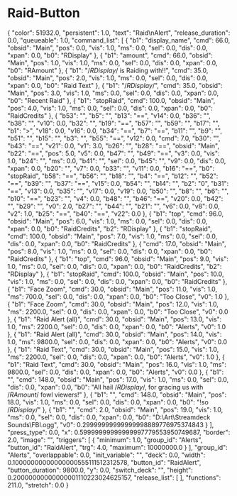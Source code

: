 # Raid-Button
{ "color": 51932.0, "persistent": 1.0, "text": "Raid\nAlert", "release_duration": 0.0, "queueable": 1.0, "command_list": [ { "b1": "display_name", "cmd": 66.0, "obsid": "Main", "pos": 0.0, "vis": 1.0, "ms": 0.0, "sel": 0.0, "dis": 0.0, "xpan": 0.0, "b0": "RDisplay" }, { "b1": "amount", "cmd": 66.0, "obsid": "Main", "pos": 1.0, "vis": 1.0, "ms": 0.0, "sel": 0.0, "dis": 0.0, "xpan": 0.0, "b0": "RAmount" }, { "b1": "\/$RDisplay$\/ is Raiding with!!", "cmd": 35.0, "obsid": "Main", "pos": 2.0, "vis": 1.0, "ms": 0.0, "sel": 0.0, "dis": 0.0, "xpan": 0.0, "b0": "Raid Text" }, { "b1": "\/$RDisplay$\/", "cmd": 35.0, "obsid": "Main", "pos": 3.0, "vis": 1.0, "ms": 0.0, "sel": 0.0, "dis": 0.0, "xpan": 0.0, "b0": "Recent Raid" }, { "b1": "stopRaid", "cmd": 100.0, "obsid": "Main", "pos": 4.0, "vis": 1.0, "ms": 0.0, "sel": 0.0, "dis": 0.0, "xpan": 0.0, "b0": "RaidCredits" }, { "b53": "", "b5": "", "b13": "==", "v14": 0.0, "b36": "", "b38": "", "v10": 0.0, "b32": "", "b19": "==", "b57": "", "b59": "", "b17": "", "b1": ">", "v18": 0.0, "v16": 0.0, "b34": "==", "b7": "==", "b11": "", "b9": "", "b51": "", "b15": "", "b3": "", "b55": "==", "v12": 0.0, "cmd": 7.0, "b30": "", "b43": "==", "v21": 0.0, "v1": 3.0, "b26": "", "b28": "==", "obsid": "Main", "b22": "==", "pos": 5.0, "v5": 0.0, "b47": "", "b49": "==", "v3": 0.0, "vis": 1.0, "b24": "", "ms": 0.0, "b41": "", "sel": 0.0, "b45": "", "v9": 0.0, "dis": 0.0, "xpan": 0.0, "b20": "", "v7": 0.0, "b33": "", "v11": 0.0, "b16": "==", "b0": "stopRaid", "b58": "==", "b56": "", "b18": "", "b4": "==", "b12": "", "b52": "==", "b39": "", "b37": "==", "v15": 0.0, "b54": "", "b14": "", "b2": "0", "b31": "==", "v13": 0.0, "b35": "", "v17": 0.0, "v19": 0.0, "b50": "", "b8": "", "b6": "", "b10": "==", "b23": "", "v4": 0.0, "b48": "", "b46": "==", "v20": 0.0, "b42": "", "b29": "", "v0": 2.0, "b27": "", "b44": "", "b21": "", "v6": 0.0, "v8": 0.0, "v2": 1.0, "b25": "==", "b40": "==", "v22": 0.0 }, { "b1": "top", "cmd": 96.0, "obsid": "Main", "pos": 6.0, "vis": 1.0, "ms": 0.0, "sel": 0.0, "dis": 0.0, "xpan": 0.0, "b0": "RaidCredits", "b2": "RDisplay" }, { "b1": "stopRaid", "cmd": 100.0, "obsid": "Main", "pos": 7.0, "vis": 1.0, "ms": 0.0, "sel": 0.0, "dis": 0.0, "xpan": 0.0, "b0": "RaidCredits" }, { "cmd": 17.0, "obsid": "Main", "pos": 8.0, "vis": 1.0, "ms": 0.0, "sel": 0.0, "dis": 0.0, "xpan": 0.0, "b0": "RaidCredits" }, { "b1": "top", "cmd": 96.0, "obsid": "Main", "pos": 9.0, "vis": 1.0, "ms": 0.0, "sel": 0.0, "dis": 0.0, "xpan": 0.0, "b0": "RaidCredits", "b2": "RDisplay" }, { "b1": "stopRaid", "cmd": 100.0, "obsid": "Main", "pos": 10.0, "vis": 1.0, "ms": 0.0, "sel": 0.0, "dis": 0.0, "xpan": 0.0, "b0": "RaidCredits" }, { "b1": "Face Zoom", "cmd": 30.0, "obsid": "Main", "pos": 11.0, "vis": 1.0, "ms": 700.0, "sel": 0.0, "dis": 0.0, "xpan": 0.0, "b0": "Too Close", "v0": 1.0 }, { "b1": "Face Zoom", "cmd": 30.0, "obsid": "Main", "pos": 12.0, "vis": 1.0, "ms": 2200.0, "sel": 0.0, "dis": 0.0, "xpan": 0.0, "b0": "Too Close", "v0": 0.0 }, { "b1": "Raid Alert (all)", "cmd": 30.0, "obsid": "Main", "pos": 13.0, "vis": 1.0, "ms": 2200.0, "sel": 0.0, "dis": 0.0, "xpan": 0.0, "b0": "Alerts", "v0": 1.0 }, { "b1": "Raid Alert (all)", "cmd": 30.0, "obsid": "Main", "pos": 14.0, "vis": 1.0, "ms": 9800.0, "sel": 0.0, "dis": 0.0, "xpan": 0.0, "b0": "Alerts", "v0": 0.0 }, { "b1": "Raid Text", "cmd": 30.0, "obsid": "Main", "pos": 15.0, "vis": 1.0, "ms": 2200.0, "sel": 0.0, "dis": 0.0, "xpan": 0.0, "b0": "Alerts", "v0": 1.0 }, { "b1": "Raid Text", "cmd": 30.0, "obsid": "Main", "pos": 16.0, "vis": 1.0, "ms": 9800.0, "sel": 0.0, "dis": 0.0, "xpan": 0.0, "b0": "Alerts", "v0": 0.0 }, { "b1": "", "cmd": 148.0, "obsid": "Main", "pos": 17.0, "vis": 1.0, "ms": 0.0, "sel": 0.0, "dis": 0.0, "xpan": 0.0, "b0": "All hail \/$RDisplay$\/, for gracing us with \/$RAmount$\/ fowl viewers!" }, { "b1": "", "cmd": 148.0, "obsid": "Main", "pos": 18.0, "vis": 1.0, "ms": 0.0, "sel": 0.0, "dis": 0.0, "xpan": 0.0, "b0": "!so \/$RDisplay$\/" }, { "b1": "", "cmd": 2.0, "obsid": "Main", "pos": 19.0, "vis": 1.0, "ms": 0.0, "sel": 0.0, "dis": 0.0, "xpan": 0.0, "b0": "D:\\Art\\Streamdeck Sounds\\FBI.ogg", "v0": 0.29999999999999998889776975374843 } ], "press_type": 0.0, "x": 0.59999999999999997779553950749687, "border": 2.0, "image": "", "triggers": [ { "minimum": 1.0, "group_id": "Alerts", "button_id": "RaidAlert", "trg": 4.0, "maximum": 10000000.0 } ], "group_id": "Alerts", "overlappable": 0.0, "init_variable": "", "deck": 0.0, "width": 0.10000000000000000555111512312578, "button_id": "RaidAlert", "button_duration": 9800.0, "y": 0.0, "switch_deck": "", "height": 0.20000000000000001110223024625157, "release_list": [ ], "functions": 211.0, "stretch": 0.0 }
